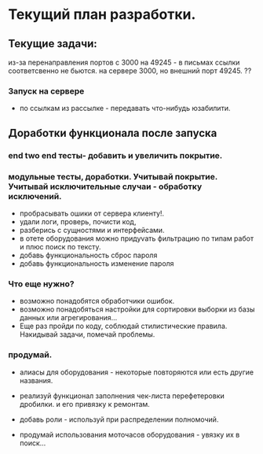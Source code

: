 # Текущий план разработки.



## Текущие задачи:
из-за перенаправления портов с 3000 на 49245 - в письмах ссылки соответсвенно не бьются. 
на сервере 3000, но внешний порт 49245. ??



### Запуск на сервере

* по ссылкам из рассылке - передавать что-нибудь юзабилити.





## Доработки функционала после запуска

### end two end тесты- добавить и увеличить покрытие.
### модульные тесты, доработки. Учитывай покрытие. Учитывай исключительные случаи - обработку исключений.


* пробрасывать ошики от сервера клиенту!.
* удали логи, проверь, почисти код, 
* разберись с сущностями и интерфейсами.
* в отете оборудования можно придуvать фильтрацию по типам работ и плюс поиск по тексту.
* добавь функциональность сброс пароля
* добавь функциональность изменение пароля

### Что еще нужно?
* возможно понадобятся обработчики ошибок.
* возможно понадобяться настройки для сортировки выборки из базы данных или агрегирования...
* Еще раз пройди по коду, соблюдай стилистические правила. Накидывай задачи, помечай проблемы.



### продумай.
* алиасы для оборудования - некоторые повторяются или есть другие названия.

* реализуй функционал заполнения чек-листа перефетеровки дробилки. и его привязку к ремонтам.


* добавь роли - используй при распределении полномочий.
* продумай использования моточасов оборудования - увязку их в поиск... 
